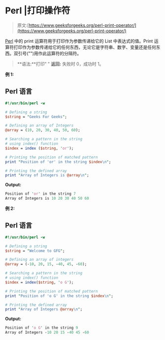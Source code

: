 # Perl |打印操作符

> 原文:[https://www.geeksforgeeks.org/perl-print-operator/](https://www.geeksforgeeks.org/perl-print-operator/)

[Perl](https://www.geeksforgeeks.org/introduction-to-perl/) 中的 print 运算符用于打印作为参数传递给它的 List 中表达式的值。Print 运算符打印作为参数传递给它的任何东西，无论它是字符串、数字、变量还是任何东西。双引号("")用作此运算符的分隔符。

> **语法:**打印" "
> **返回:**
> 失败时 0，成功时 1。

**例 1:**

## Perl 语言

```perl
#!/usr/bin/perl -w

# Defining a string
$string = "Geeks For Geeks";

# Defining an array of Integers
@array = (10, 20, 30, 40, 50, 60);

# Searching a pattern in the string
# using index() function
$index = index ($string, 'or');

# Printing the position of matched pattern
print "Position of 'or' in the string $index\n";

# Printing the defined array
print "Array of Integers is @array\n";
```

**Output:** 

```perl
Position of 'or' in the string 7
Array of Integers is 10 20 30 40 50 60
```

**例 2:**

## Perl 语言

```perl
#!/usr/bin/perl -w

# Defining a string
$string = "Welcome to GFG";

# Defining an array of integers
@array = (-10, 20, 15, -40, 45, -60);

# Searching a pattern in the string
# using index() function
$index = index($string, 'o G');

# Printing the position of matched pattern
print "Position of 'o G' in the string $index\n";

# Printing the defined array
print "Array of Integers @array\n";
```

**Output:** 

```perl
Position of 'o G' in the string 9
Array of Integers -10 20 15 -40 45 -60
```
